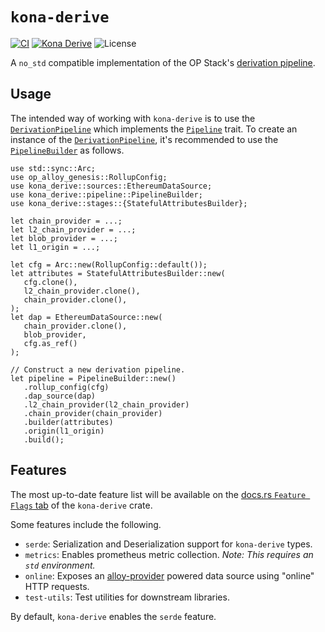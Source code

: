 # `kona-derive`

  <a href="https://github.com/anton-rs/kona/actions/workflows/rust_ci.yaml"><img src="https://github.com/anton-rs/kona/actions/workflows/rust_ci.yaml/badge.svg?label=ci" alt="CI"></a>
    <a href="https://crates.io/crates/kona-derive"><img src="https://img.shields.io/crates/v/kona-derive.svg?label=kona-derive&labelColor=2a2f35" alt="Kona Derive"></a>
  <img src="https://img.shields.io/badge/License-MIT-green.svg?label=license&labelColor=2a2f35" alt="License">

A `no_std` compatible implementation of the OP Stack's [derivation pipeline][derive].

[derive]: (https://specs.optimism.io/protocol/derivation.html#l2-chain-derivation-specification).

## Usage

The intended way of working with `kona-derive` is to use the [`DerivationPipeline`][dp] which implements the [`Pipeline`][p] trait. To create an instance of the [`DerivationPipeline`][dp], it's recommended to use the [`PipelineBuilder`][pb] as follows.

```rust,ignore
use std::sync::Arc;
use op_alloy_genesis::RollupConfig;
use kona_derive::sources::EthereumDataSource;
use kona_derive::pipeline::PipelineBuilder;
use kona_derive::stages::{StatefulAttributesBuilder};

let chain_provider = ...;
let l2_chain_provider = ...;
let blob_provider = ...;
let l1_origin = ...;

let cfg = Arc::new(RollupConfig::default());
let attributes = StatefulAttributesBuilder::new(
   cfg.clone(),
   l2_chain_provider.clone(),
   chain_provider.clone(),
);
let dap = EthereumDataSource::new(
   chain_provider.clone(),
   blob_provider,
   cfg.as_ref()
);

// Construct a new derivation pipeline.
let pipeline = PipelineBuilder::new()
   .rollup_config(cfg)
   .dap_source(dap)
   .l2_chain_provider(l2_chain_provider)
   .chain_provider(chain_provider)
   .builder(attributes)
   .origin(l1_origin)
   .build();
```

[p]: ./src/traits/pipeline.rs
[pb]: ./src/pipeline/builder.rs
[dp]: ./src/pipeline/core.rs

## Features

The most up-to-date feature list will be available on the [docs.rs `Feature Flags` tab][ff] of the `kona-derive` crate.

Some features include the following.
- `serde`: Serialization and Deserialization support for `kona-derive` types.
- `metrics`: Enables prometheus metric collection. _Note: This requires an `std` environment._
- `online`: Exposes an [alloy-provider][ap] powered data source using "online" HTTP requests.
- `test-utils`: Test utilities for downstream libraries.

By default, `kona-derive` enables the `serde` feature.

[ap]: https://docs.rs/crate/alloy-providers/latest
[ff]: https://docs.rs/crate/kona-derive/latest/features
